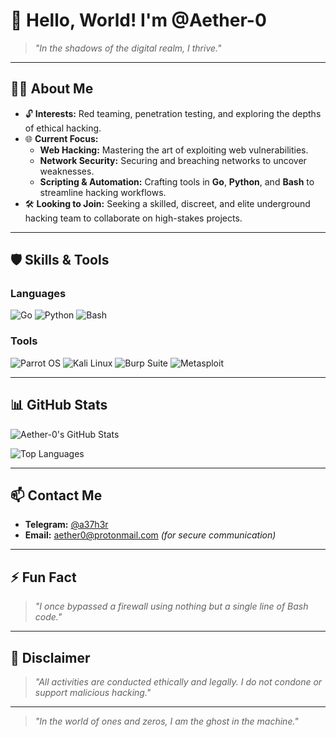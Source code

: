 # 👋 Hello, World! I'm @Aether-0

> *"In the shadows of the digital realm, I thrive."*

---

## 🕵️‍♂️ **About Me**
- 🔓 **Interests:** Red teaming, penetration testing, and exploring the depths of ethical hacking.
- 🌐 **Current Focus:**
  - **Web Hacking:** Mastering the art of exploiting web vulnerabilities.
  - **Network Security:** Securing and breaching networks to uncover weaknesses.
  - **Scripting & Automation:** Crafting tools in **Go**, **Python**, and **Bash** to streamline hacking workflows.
- 🛠️ **Looking to Join:** Seeking a skilled, discreet, and elite underground hacking team to collaborate on high-stakes projects.

---

## 🛡️ **Skills & Tools**
### Languages
![Go](https://img.shields.io/badge/Go-00ADD8?style=for-the-badge&logo=go&logoColor=white)
![Python](https://img.shields.io/badge/Python-3776AB?style=for-the-badge&logo=python&logoColor=white)
![Bash](https://img.shields.io/badge/Bash-4EAA25?style=for-the-badge&logo=gnu-bash&logoColor=white)

### Tools
![Parrot OS](https://img.shields.io/badge/Parrot_OS-4B946A?style=for-the-badge&logo=parrot-os&logoColor=white)
![Kali Linux](https://img.shields.io/badge/Kali_Linux-557C94?style=for-the-badge&logo=kali-linux&logoColor=white)
![Burp Suite](https://img.shields.io/badge/Burp_Suite-FF6F61?style=for-the-badge&logo=burp-suite&logoColor=white)
![Metasploit](https://img.shields.io/badge/Metasploit-FF0000?style=for-the-badge&logo=metasploit&logoColor=white)

---

## 📊 **GitHub Stats**
![Aether-0's GitHub Stats](https://github-readme-stats.vercel.app/api?username=Aether-0&show_icons=true&theme=tokyonight)

![Top Languages](https://github-readme-stats.vercel.app/api/top-langs/?username=Aether-0&layout=compact&theme=tokyonight&hide=html,css)

---

## 📫 **Contact Me**
- **Telegram:** [@a37h3r](https://t.me/a37h3r)
- **Email:** [aether0@protonmail.com](mailto:aether0@protonmail.com) *(for secure communication)*

---

## ⚡ **Fun Fact**
> *"I once bypassed a firewall using nothing but a single line of Bash code."*

---

## 🔐 **Disclaimer**
> *"All activities are conducted ethically and legally. I do not condone or support malicious hacking."*

---

> *"In the world of ones and zeros, I am the ghost in the machine."*
